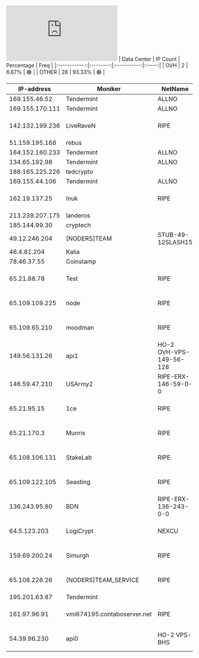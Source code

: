 ![Diagramm](https://github.com/obajay/StateSync-snapshots/blob/main/Projects/Rebus/1/README.md)
| Data Center | IP Count | Percentage | Freq |
|:------------:|:--------:|:-----------:|:-----:|
| OVH | 2 | 6.67% | 🟢 |
| OTHER | 28 | 93.33% | 🟢 |

<!-- START_TABLE -->
| IP-address | Moniker | NetName | Organization |
|-------------|-------------|-------------|-------------|
| 169.155.46.52 | Tendermint | ALLNO | Allnodes Inc |
| 169.155.170.111 | Tendermint | ALLNO | Allnodes Inc |
| 142.132.199.236 | LiveRaveN | RIPE | RIPE Network Coordination Centre |
| 51.159.195.168 | rebus |  |  |
| 164.152.160.233 | Tendermint | ALLNO | Allnodes Inc |
| 134.65.192.98 | Tendermint | ALLNO | Allnodes Inc |
| 188.165.225.226 | tedcrypto |  |  |
| 169.155.44.106 | Tendermint | ALLNO | Allnodes Inc |
| 162.19.137.25 | Inuk | RIPE | RIPE Network Coordination Centre |
| 213.239.207.175 | landeros |  |  |
| 185.144.99.30 | cryptech |  |  |
| 49.12.246.204 | [NODERS]TEAM | STUB-49-12SLASH15 |  |
| 46.4.81.204 | Kalia |  |  |
| 78.46.37.55 | Coinstamp |  |  |
| 65.21.88.78 | Test | RIPE | RIPE Network Coordination Centre |
| 65.109.109.225 | node | RIPE | RIPE Network Coordination Centre |
| 65.109.65.210 | moodman | RIPE | RIPE Network Coordination Centre |
| 149.56.131.26 | api1 | HO-2 OVH-VPS-149-56-128 | OVH Hosting, Inc. OVH Hosting, Inc. |
| 146.59.47.210 | USArmy2 | RIPE-ERX-146-59-0-0 | RIPE Network Coordination Centre |
| 65.21.95.15 | 1ce | RIPE | RIPE Network Coordination Centre |
| 65.21.170.3 | Munris | RIPE | RIPE Network Coordination Centre |
| 65.108.106.131 | StakeLab | RIPE | RIPE Network Coordination Centre |
| 65.109.122.105 | Seasting | RIPE | RIPE Network Coordination Centre |
| 136.243.95.80 | BDN | RIPE-ERX-136-243-0-0 | RIPE Network Coordination Centre |
| 64.5.123.203 | LogiCrypt | NEXCU | NEXCUS TECHNOLOGIES LLC |
| 159.69.200.24 | Simurgh | RIPE | RIPE Network Coordination Centre |
| 65.108.226.26 | [NODERS]TEAM_SERVICE | RIPE | RIPE Network Coordination Centre |
| 195.201.63.87 | Tendermint |  |  |
| 161.97.96.91 | vmi674195.contaboserver.net | RIPE | RIPE Network Coordination Centre |
| 54.39.96.230 | api0 | HO-2 VPS-BHS | OVH Hosting, Inc. OVH Hosting, Inc. |

<!-- END_TABLE -->